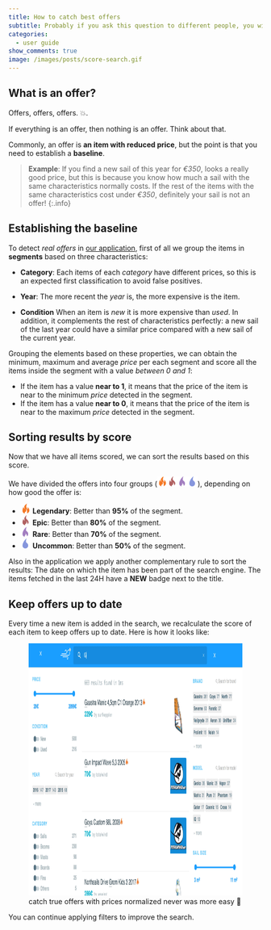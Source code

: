 ```yaml
---
title: How to catch best offers
subtitle: Probably if you ask this question to different people, you will get different answers.
categories:
  - user guide
show_comments: true
image: /images/posts/score-search.gif
---
```


## What is an offer?

Offers, offers, offers. 💥.

If everything is an offer, then nothing is an offer. Think about that.

Commonly, an offer is **an item with reduced price**, but the point is that you need to establish a **baseline**.

> **Example**: If you find a new sail of this year for *€350*, looks a really good price, but this is because you know how much a sail with the same characteristics normally costs. If the rest of the items with the same characteristics cost under *€350*, definitely your sail is not an offer!
{:.info}

## Establishing the baseline

To detect *real offers* in [our application](https://app.windtoday.co), first of all we group the items in **segments** based on three characteristics:

- **Category**: Each items of each *category* have different prices, so this is an expected first classification to avoid false positives.

- **Year**: The more recent the *year* is, the more expensive is the item.

- **Condition** When an item is *new* it is more expensive than *used*. In addition, it complements the rest of characteristics perfectly: a new sail of the last year could have a similar price compared with a new sail of the current year.

Grouping the elements based on these properties, we can obtain the minimum, maximum and average *price* per each segment and score all the items inside the segment with a value *between 0 and 1*:

- If the item has a value **near to 1**, it means that the price of the item is near to the minimum *price* detected in the segment.
- If the item has a value **near to 0**, it means that the price of the item is near to the maximum *price* detected in the segment.

## Sorting results by score

Now that we have all items scored, we can sort the results based on this score.

We have divided the offers into four groups (<img src="/images/posts/legendary.png" style="display:inline; height: 20px"><img src="/images/posts/epic.png" style="display:inline; height: 20px"><img src="/images/posts/rare.png" style="display:inline; height: 20px"><img src="/images/posts/uncommon.png" style="display:inline; height: 20px">), depending on how good the offer is:

- <img src="/images/posts/legendary.png" style="display:inline; height: 20px"> **Legendary**: Better than **95%** of the segment.
- <img src="/images/posts/epic.png" style="display:inline; height: 20px"> **Epic**: Better than **80%** of the segment.
- <img src="/images/posts/rare.png" style="display:inline; height: 20px"> **Rare**: Better than **70%** of the segment.
- <img src="/images/posts/uncommon.png" style="display:inline; height: 20px"> **Uncommon**: Better than **50%** of the segment.

Also in the application we apply another complementary rule to sort the results: The date on which the item has been part of the search engine. The items fetched in the last 24H have a **NEW** badge next to the title.

## Keep offers up to date

Every time a new item is added in the search, we recalculate the score of each item to keep offers up to date. Here is how it looks like:

<figure>
  <img src="/images/posts/score-search.gif" style="height: 500px">
  <figcaption>catch true offers with prices normalized never was more easy 🎉</figcaption>
</figure>

You can continue applying filters to improve the search.
